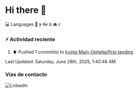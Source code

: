 # Hi there 👋

:computer: Languages
:pencil: a
:eyeglasses: b
:oncoming_automobile: c

### :zap: Actividad reciente
<!--RECENT_ACTIVITY:start-->
1. ⬆️ Pushed 1 commit(s) to [Irving-Main-Ophelia/first-landing](https://github.com/Irving-Main-Ophelia/first-landing)<br>
<!--RECENT_ACTIVITY:end-->
<!--RECENT_ACTIVITY:last_update-->
Last Updated: Saturday, June 28th, 2025, 1:40:48 AM
<!--RECENT_ACTIVITY:last_update_end-->

### Vías de contacto

![LinkedIn](https://www.linkedin.com/in/irving-hernández-226846205/)
